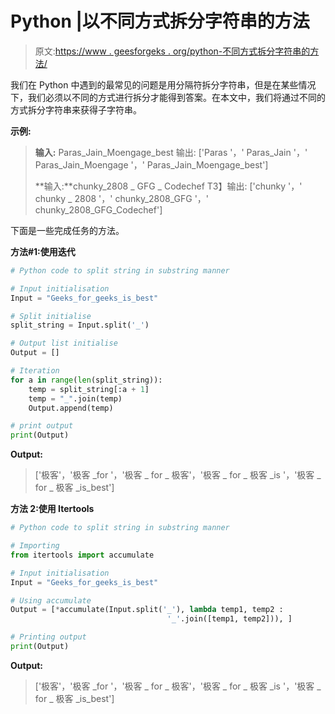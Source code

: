 # Python |以不同方式拆分字符串的方法

> 原文:[https://www . geesforgeks . org/python-不同方式拆分字符串的方法/](https://www.geeksforgeeks.org/python-ways-to-split-a-string-in-different-ways/)

我们在 Python 中遇到的最常见的问题是用分隔符拆分字符串，但是在某些情况下，我们必须以不同的方式进行拆分才能得到答案。在本文中，我们将通过不同的方式拆分字符串来获得子字符串。

**示例:**

> **输入:** Paras_Jain_Moengage_best
> 输出: ['Paras '，' Paras_Jain '，' Paras_Jain_Moengage '，' Paras_Jain_Moengage_best']
> 
> **输入:**chunky_2808 _ GFG _ Codechef
> T3】输出: ['chunky '，' chunky _ 2808 '，' chunky_2808_GFG '，' chunky_2808_GFG_Codechef']

下面是一些完成任务的方法。

**方法#1:使用迭代**

```py
# Python code to split string in substring manner

# Input initialisation
Input = "Geeks_for_geeks_is_best"

# Split initialise
split_string = Input.split('_')

# Output list initialise
Output = []

# Iteration
for a in range(len(split_string)):
    temp = split_string[:a + 1]
    temp = "_".join(temp)
    Output.append(temp)

# print output
print(Output)
```

**Output:**

> ['极客'，'极客 _for '，'极客 _ for _ 极客'，'极客 _ for _ 极客 _is '，'极客 _ for _ 极客 _is_best']

**方法 2:使用 Itertools**

```py
# Python code to split string in substring manner

# Importing 
from itertools import accumulate

# Input initialisation
Input = "Geeks_for_geeks_is_best"

# Using accumulate
Output = [*accumulate(Input.split('_'), lambda temp1, temp2 :
                                   '_'.join([temp1, temp2])), ]

# Printing output
print(Output)
```

**Output:**

> ['极客'，'极客 _for '，'极客 _ for _ 极客'，'极客 _ for _ 极客 _is '，'极客 _ for _ 极客 _is_best']